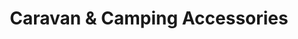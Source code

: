 ---
title: "Caravan & Camping Accessories"
url: /hunstanton/caravan-and-camping-accessories/
shop: outdoor
---